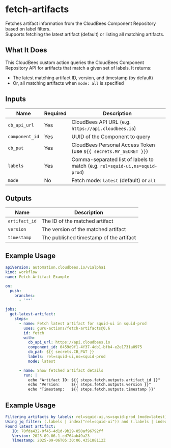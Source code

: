 # fetch-artifacts

Fetches artifact information from the CloudBees Component Repository based on label filters.  
Supports fetching the latest artifact (default) or listing all matching artifacts.

## What It Does

This CloudBees custom action queries the CloudBees Component Repository API for artifacts that match a given set of labels. It returns:

- The latest matching artifact ID, version, and timestamp (by default)
- Or, all matching artifacts when `mode: all` is specified

## Inputs

| Name           | Required | Description                                                                  |
|----------------|----------|------------------------------------------------------------------------------|
| `cb_api_url`   | Yes      | CloudBees API URL (e.g. `https://api.cloudbees.io`)                          |
| `component_id` | Yes      | UUID of the Component to query                                               |
| `cb_pat`       | Yes      | CloudBees Personal Access Token (use `${{ secrets.MY_SECRET }}`)             |
| `labels`       | Yes      | Comma-separated list of labels to match (e.g. `rel=squid-ui,ns=squid-prod`)  |
| `mode`         | No       | Fetch mode: `latest` (default) or `all`                                      |

## Outputs

| Name         | Description                              |
|--------------|------------------------------------------|
| `artifact_id`| The ID of the matched artifact           |
| `version`    | The version of the matched artifact      |
| `timestamp`  | The published timestamp of the artifact  |

## Example Usage

```yaml
apiVersion: automation.cloudbees.io/v1alpha1
kind: workflow
name: Fetch Artifact Example

on:
  push:
    branches:
      - '**'

jobs:
  get-latest-artifact:
    steps:
      - name: Fetch latest artifact for squid-ui in squid-prod
        uses: guru-actions/fetch-artifacts@0.6
        id: fetch
        with:
          cb_api_url: https://api.cloudbees.io
          component_id: 0459d9f1-4f37-4db1-bfb4-e2e1731a0975
          cb_pat: ${{ secrets.CB_PAT }}
          labels: rel=squid-ui,ns=squid-prod
          mode: latest

      - name: Show fetched artifact details
        run: |
          echo "Artifact ID: ${{ steps.fetch.outputs.artifact_id }}"
          echo "Version:     ${{ steps.fetch.outputs.version }}"
          echo "Timestamp:   ${{ steps.fetch.outputs.timestamp }}"
```
## Example Usage
```yaml
Filtering artifacts by labels: rel=squid-ui,ns=squid-prod (mode=latest)
Using jq filter: (.labels | index("rel=squid-ui")) and (.labels | index("ns=squid-prod"))
Found latest artifact:
   ID: 70fda432-0f45-4d1d-9b29-050af96792ff
   Version: 2025.09.06.1-cd764ab49a23
   Timestamp: 2025-09-06T05:30:06.435188112Z
```
